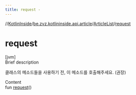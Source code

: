 ```yaml
---
title: request -
---
```

//[KotlinInside](../../index.md)/[be.zvz.kotlininside.api.article](../index.md)/[ArticleList](index.md)/[request](request.md)



# request  
[jvm]  
Brief description  


클래스의 메소드들을 사용하기 전, 이 메소드를 호출해주세요. (권장)

  
Content  
fun [request](request.md)()  



